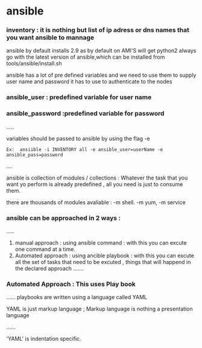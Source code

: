 # ansible


### inventory : it is nothing but list of ip adress or dns names that you want ansible to mannage 


ansible by default installs  2.9 as by default on AMI'S will get python2 
always go with the latest version of ansible,which can be installed from tools/ansible/install.sh


ansible has a lot of pre defined variables and we need to use them to supply user name and password it has to use to authenticate to the nodes


### ansible_user     :  predefined variable for user name 
### ansible_password :predefined variable for password 


.....

variables should be passed to ansible by using the flag -e

    Ex:  ansiible -i INVENTORY all -e ansible_user=userName -e  ansible_pass=password
....

ansible is collection of  modules / collections : Whatever the task that you want  yo perform is already predefined , all you need is just to consume them. 

there are thousands of modules avaliable : -m shell. -m yum, -m service 

### ansible can be approached in 2 ways :
.....
1) manual approach      : using ansible command  : with this you can excute one command at a time.
2) Automated approach   : using ancible playbook : with this you can excute all the set of tasks that need to be excuted , things that will happend in the declared approach 
.......

### Automated Approach : This uses Play book

......
playbooks are written using a language called YAML

YAML is just markup language ; Markup language is nothing a presentation language 

......

'YAML' is indentation specific.